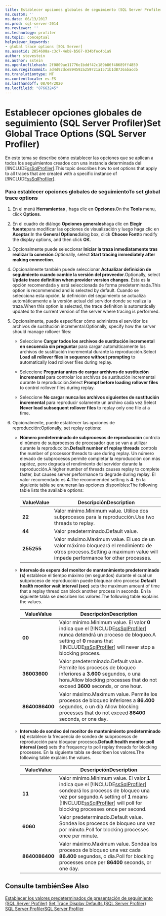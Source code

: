 ```yaml
---
title: Establecer opciones globales de seguimiento (SQL Server Profiler) | Microsoft Docs
ms.custom: ''
ms.date: 06/13/2017
ms.prod: sql-server-2014
ms.reviewer: ''
ms.technology: profiler
ms.topic: conceptual
helpviewer_keywords:
- global trace options [SQL Server]
ms.assetid: 2854608a-c3c7-4eb8-b567-034bfec4b1a9
author: stevestein
ms.author: sstein
ms.openlocfilehash: 2f0809ae11776e1bddf42c189b86f48689ff4859
ms.sourcegitcommit: ad4d92dce894592a259721a1571b1d8736abacdb
ms.translationtype: MT
ms.contentlocale: es-ES
ms.lasthandoff: 08/04/2020
ms.locfileid: "87663245"
---
```

# <a name="set-global-trace-options-sql-server-profiler"></a><span data-ttu-id="7b6b4-102">Establecer opciones globales de seguimiento (SQL Server Profiler)</span><span class="sxs-lookup"><span data-stu-id="7b6b4-102">Set Global Trace Options (SQL Server Profiler)</span></span>
  <span data-ttu-id="7b6b4-103">En este tema se describe cómo establecer las opciones que se aplican a todos los seguimientos creados con una instancia determinada del [!INCLUDE[ssSqlProfiler](../../includes/sssqlprofiler-md.md)].</span><span class="sxs-lookup"><span data-stu-id="7b6b4-103">This topic describes how to set options that apply to all traces that are created with a specific instance of [!INCLUDE[ssSqlProfiler](../../includes/sssqlprofiler-md.md)].</span></span>  
  
### <a name="to-set-global-trace-options"></a><span data-ttu-id="7b6b4-104">Para establecer opciones globales de seguimiento</span><span class="sxs-lookup"><span data-stu-id="7b6b4-104">To set global trace options</span></span>  
  
1.  <span data-ttu-id="7b6b4-105">En el menú **Herramientas** , haga clic en **Opciones**.</span><span class="sxs-lookup"><span data-stu-id="7b6b4-105">On the **Tools** menu, click **Options**.</span></span>  
  
2.  <span data-ttu-id="7b6b4-106">En el cuadro de diálogo **Opciones generales**haga clic en **Elegir fuente**para modificar las opciones de visualización y luego haga clic en **Aceptar**.</span><span class="sxs-lookup"><span data-stu-id="7b6b4-106">In the **General Options**dialog box, click **Choose Font**to modify the display options, and then click **OK**.</span></span>  
  
3.  <span data-ttu-id="7b6b4-107">Opcionalmente puede seleccionar **Iniciar la traza inmediatamente tras realizar la conexión**.</span><span class="sxs-lookup"><span data-stu-id="7b6b4-107">Optionally, select **Start tracing immediately after making connection**.</span></span>  
  
4.  <span data-ttu-id="7b6b4-108">Opcionalmente también puede seleccionar **Actualizar definición de seguimiento cuando cambie la versión del proveedor**.</span><span class="sxs-lookup"><span data-stu-id="7b6b4-108">Optionally, select **Update trace definition when provider version changes**.</span></span> <span data-ttu-id="7b6b4-109">Ésta es la opción recomendada y está seleccionada de forma predeterminada.</span><span class="sxs-lookup"><span data-stu-id="7b6b4-109">This option is recommended and is selected by default.</span></span> <span data-ttu-id="7b6b4-110">Cuando se selecciona esta opción, la definición del seguimiento se actualiza automáticamente a la versión actual del servidor donde se realiza la traza.</span><span class="sxs-lookup"><span data-stu-id="7b6b4-110">When this option is selected, the trace definition is automatically updated to the current version of the server where tracing is performed.</span></span>  
  
5.  <span data-ttu-id="7b6b4-111">Opcionalmente, puede especificar cómo administra el servidor los archivos de sustitución incremental:</span><span class="sxs-lookup"><span data-stu-id="7b6b4-111">Optionally, specify how the server should manage rollover files:</span></span>  
  
    -   <span data-ttu-id="7b6b4-112">Seleccione **Cargar todos los archivos de sustitución incremental en secuencia sin preguntar** para cargar automáticamente los archivos de sustitución incremental durante la reproducción.</span><span class="sxs-lookup"><span data-stu-id="7b6b4-112">Select **Load all rollover files in sequence without prompting** to automatically load rollover files during replay.</span></span>  
  
    -   <span data-ttu-id="7b6b4-113">Seleccione **Preguntar antes de cargar archivos de sustitución incremental** para controlar los archivos de sustitución incremental durante la reproducción.</span><span class="sxs-lookup"><span data-stu-id="7b6b4-113">Select **Prompt before loading rollover files** to control rollover files during replay.</span></span>  
  
    -   <span data-ttu-id="7b6b4-114">Seleccione **No cargar nunca los archivos siguientes de sustitución incremental** para reproducir solamente un archivo cada vez.</span><span class="sxs-lookup"><span data-stu-id="7b6b4-114">Select **Never load subsequent rollover files** to replay only one file at a time.</span></span>  
  
6.  <span data-ttu-id="7b6b4-115">Opcionalmente, puede establecer las opciones de reproducción:</span><span class="sxs-lookup"><span data-stu-id="7b6b4-115">Optionally, set replay options:</span></span>  
  
    -   <span data-ttu-id="7b6b4-116">**Número predeterminado de subprocesos de reproducción** controla el número de subprocesos de procesador que se van a utilizar durante la reproducción.</span><span class="sxs-lookup"><span data-stu-id="7b6b4-116">**Default number of replay threads** controls the number of processor threads to use during replay.</span></span> <span data-ttu-id="7b6b4-117">Un número elevado de subprocesos permite completar la reproducción con más rapidez, pero degrada el rendimiento del servidor durante la reproducción.</span><span class="sxs-lookup"><span data-stu-id="7b6b4-117">A higher number of threads causes replay to complete faster, but causes server performance to degrade during replay.</span></span> <span data-ttu-id="7b6b4-118">El valor recomendado es **4**.</span><span class="sxs-lookup"><span data-stu-id="7b6b4-118">The recommended setting is **4**.</span></span> <span data-ttu-id="7b6b4-119">En la siguiente tabla se enumeran las opciones disponibles:</span><span class="sxs-lookup"><span data-stu-id="7b6b4-119">The following table lists the available options:</span></span>  
  
        |<span data-ttu-id="7b6b4-120">Value</span><span class="sxs-lookup"><span data-stu-id="7b6b4-120">Value</span></span>|<span data-ttu-id="7b6b4-121">Descripción</span><span class="sxs-lookup"><span data-stu-id="7b6b4-121">Description</span></span>|  
        |-----------|-----------------|  
        |<span data-ttu-id="7b6b4-122">**2**</span><span class="sxs-lookup"><span data-stu-id="7b6b4-122">**2**</span></span>|<span data-ttu-id="7b6b4-123">Valor mínimo.</span><span class="sxs-lookup"><span data-stu-id="7b6b4-123">Minimum value.</span></span> <span data-ttu-id="7b6b4-124">Utilice dos subprocesos para la reproducción.</span><span class="sxs-lookup"><span data-stu-id="7b6b4-124">Use two threads to replay.</span></span>|  
        |<span data-ttu-id="7b6b4-125">**4**</span><span class="sxs-lookup"><span data-stu-id="7b6b4-125">**4**</span></span>|<span data-ttu-id="7b6b4-126">Valor predeterminado.</span><span class="sxs-lookup"><span data-stu-id="7b6b4-126">Default value.</span></span>|  
        |<span data-ttu-id="7b6b4-127">**255**</span><span class="sxs-lookup"><span data-stu-id="7b6b4-127">**255**</span></span>|<span data-ttu-id="7b6b4-128">Valor máximo.</span><span class="sxs-lookup"><span data-stu-id="7b6b4-128">Maximum value.</span></span> <span data-ttu-id="7b6b4-129">El uso de un valor máximo bloqueará el rendimiento de otros procesos.</span><span class="sxs-lookup"><span data-stu-id="7b6b4-129">Setting a maximum value will impede performance for other processes.</span></span>|  
  
    -   <span data-ttu-id="7b6b4-130">**Intervalo de espera del monitor de mantenimiento predeterminado (s)** establece el tiempo máximo (en segundos) durante el cual un subproceso de reproducción puede bloquear otro proceso.</span><span class="sxs-lookup"><span data-stu-id="7b6b4-130">**Default health monitor wait interval (sec)** sets the maximum amount of time that a replay thread can block another process in seconds.</span></span> <span data-ttu-id="7b6b4-131">En la siguiente tabla se describen los valores.</span><span class="sxs-lookup"><span data-stu-id="7b6b4-131">The following table explains the values.</span></span>  
  
        |<span data-ttu-id="7b6b4-132">Value</span><span class="sxs-lookup"><span data-stu-id="7b6b4-132">Value</span></span>|<span data-ttu-id="7b6b4-133">Descripción</span><span class="sxs-lookup"><span data-stu-id="7b6b4-133">Description</span></span>|  
        |-----------|-----------------|  
        |<span data-ttu-id="7b6b4-134">**0**</span><span class="sxs-lookup"><span data-stu-id="7b6b4-134">**0**</span></span>|<span data-ttu-id="7b6b4-135">Valor mínimo.</span><span class="sxs-lookup"><span data-stu-id="7b6b4-135">Minimum value.</span></span> <span data-ttu-id="7b6b4-136">El valor **0** indica que el [!INCLUDE[ssSqlProfiler](../../includes/sssqlprofiler-md.md)] nunca detendrá un proceso de bloqueo.</span><span class="sxs-lookup"><span data-stu-id="7b6b4-136">A setting of **0** means that [!INCLUDE[ssSqlProfiler](../../includes/sssqlprofiler-md.md)] will never stop a blocking process.</span></span>|  
        |<span data-ttu-id="7b6b4-137">**3600**</span><span class="sxs-lookup"><span data-stu-id="7b6b4-137">**3600**</span></span>|<span data-ttu-id="7b6b4-138">Valor predeterminado.</span><span class="sxs-lookup"><span data-stu-id="7b6b4-138">Default value.</span></span> <span data-ttu-id="7b6b4-139">Permite los procesos de bloqueo inferiores a **3.600** segundos, o una hora.</span><span class="sxs-lookup"><span data-stu-id="7b6b4-139">Allow blocking processes that do not exceed **3600** seconds, or one hour.</span></span>|  
        |<span data-ttu-id="7b6b4-140">**86400**</span><span class="sxs-lookup"><span data-stu-id="7b6b4-140">**86400**</span></span>|<span data-ttu-id="7b6b4-141">Valor máximo.</span><span class="sxs-lookup"><span data-stu-id="7b6b4-141">Maximum value.</span></span> <span data-ttu-id="7b6b4-142">Permite los procesos de bloqueo inferiores a **86.400** segundos, o un día.</span><span class="sxs-lookup"><span data-stu-id="7b6b4-142">Allow blocking processes that do not exceed **86400** seconds, or one day.</span></span>|  
  
    -   <span data-ttu-id="7b6b4-143">**Intervalo de sondeo del monitor de mantenimiento predeterminado (s)** establece la frecuencia de sondeo de subprocesos de reproducción para bloquear procesos.</span><span class="sxs-lookup"><span data-stu-id="7b6b4-143">**Default health monitor poll interval (sec)** sets the frequency to poll replay threads for blocking processes.</span></span> <span data-ttu-id="7b6b4-144">En la siguiente tabla se describen los valores.</span><span class="sxs-lookup"><span data-stu-id="7b6b4-144">The following table explains the values.</span></span>  
  
        |<span data-ttu-id="7b6b4-145">Value</span><span class="sxs-lookup"><span data-stu-id="7b6b4-145">Value</span></span>|<span data-ttu-id="7b6b4-146">Descripción</span><span class="sxs-lookup"><span data-stu-id="7b6b4-146">Description</span></span>|  
        |-----------|-----------------|  
        |<span data-ttu-id="7b6b4-147">**1**</span><span class="sxs-lookup"><span data-stu-id="7b6b4-147">**1**</span></span>|<span data-ttu-id="7b6b4-148">Valor mínimo.</span><span class="sxs-lookup"><span data-stu-id="7b6b4-148">Minimum value.</span></span> <span data-ttu-id="7b6b4-149">El valor **1** indica que el [!INCLUDE[ssSqlProfiler](../../includes/sssqlprofiler-md.md)] sondeará los procesos de bloqueo una vez por segundo.</span><span class="sxs-lookup"><span data-stu-id="7b6b4-149">A setting of **1** means [!INCLUDE[ssSqlProfiler](../../includes/sssqlprofiler-md.md)] will poll for blocking processes once per second.</span></span>|  
        |<span data-ttu-id="7b6b4-150">**60**</span><span class="sxs-lookup"><span data-stu-id="7b6b4-150">**60**</span></span>|<span data-ttu-id="7b6b4-151">Valor predeterminado.</span><span class="sxs-lookup"><span data-stu-id="7b6b4-151">Default value.</span></span> <span data-ttu-id="7b6b4-152">Sondea los procesos de bloqueo una vez por minuto.</span><span class="sxs-lookup"><span data-stu-id="7b6b4-152">Poll for blocking processes once per minute.</span></span>|  
        |<span data-ttu-id="7b6b4-153">**86400**</span><span class="sxs-lookup"><span data-stu-id="7b6b4-153">**86400**</span></span>|<span data-ttu-id="7b6b4-154">Valor máximo.</span><span class="sxs-lookup"><span data-stu-id="7b6b4-154">Maximum value.</span></span> <span data-ttu-id="7b6b4-155">Sondea los procesos de bloqueo una vez cada **86.400** segundos, o día.</span><span class="sxs-lookup"><span data-stu-id="7b6b4-155">Poll for blocking processes once per **86400** seconds, or one day.</span></span>|  
  
## <a name="see-also"></a><span data-ttu-id="7b6b4-156">Consulte también</span><span class="sxs-lookup"><span data-stu-id="7b6b4-156">See Also</span></span>  
 <span data-ttu-id="7b6b4-157">[Establecer los valores predeterminados de presentación de seguimiento &#40;SQL Server Profiler&#41;](sql-server-profiler.md) </span><span class="sxs-lookup"><span data-stu-id="7b6b4-157">[Set Trace Display Defaults &#40;SQL Server Profiler&#41;](sql-server-profiler.md) </span></span>  
 [<span data-ttu-id="7b6b4-158">SQL Server Profiler</span><span class="sxs-lookup"><span data-stu-id="7b6b4-158">SQL Server Profiler</span></span>](sql-server-profiler.md)  
  
  
